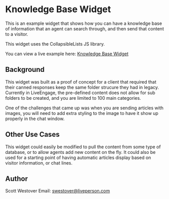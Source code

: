 # Knowledge Base Widget
This is an example widget that shows how you can have a knowledge base of information that an agent can search through, and then send that content to a visitor.

This widget uses the CollapsibleLists JS library.

You can view a live example here: [Knowledge Base Widget](https://scottwestover.herokuapp.com/liveengageWidgets/knowledgeBaseWidget/)

## Background
This widget was built as a proof of concept for a client that required that their canned responses keep the same folder strucure they had in legacy. Currently in LiveEngage, the pre-defined content does not allow for sub folders to be created, and you are limited to 100 main categories.

One of the challenges that came up was when you are sending articles with images, you will need to add extra styling to the image to have it show up properly in the chat window.

## Other Use Cases
This widget could easily be modified to pull the content from some type of database, or to allow agents add new content on the fly. It could also be used for a starting point of having automatic articles display based on visitor information, or chat lines.

## Author
Scott Westover
Email: swestover@liveperson.com